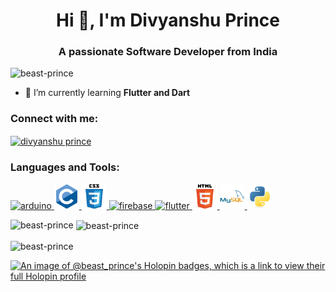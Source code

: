 <h1 align="center">Hi 👋, I'm Divyanshu Prince</h1>
<h3 align="center">A passionate Software Developer from India</h3>

<p align="centre"> <img src="https://komarev.com/ghpvc/?username=beast-prince&label=Profile%20views&color=0e75b6&style=flat" alt="beast-prince" /> </p>


- 🌱 I’m currently learning **Flutter and Dart**

<h3 align="left">Connect with me:</h3>
<p align="left">
<a href="https://linkedin.com/in/divyanshu prince" target="blank"><img align="center" src="https://raw.githubusercontent.com/rahuldkjain/github-profile-readme-generator/master/src/images/icons/Social/linked-in-alt.svg" alt="divyanshu prince" height="30" width="40" /></a>
</p>

<h3 align="left">Languages and Tools:</h3>
<p align="left"> <a href="https://www.arduino.cc/" target="_blank" rel="noreferrer"> <img src="https://cdn.worldvectorlogo.com/logos/arduino-1.svg" alt="arduino" width="40" height="40"/> </a> <a href="https://www.cprogramming.com/" target="_blank" rel="noreferrer"> <img src="https://raw.githubusercontent.com/devicons/devicon/master/icons/c/c-original.svg" alt="c" width="40" height="40"/> </a> <a href="https://www.w3schools.com/css/" target="_blank" rel="noreferrer"> <img src="https://raw.githubusercontent.com/devicons/devicon/master/icons/css3/css3-original-wordmark.svg" alt="css3" width="40" height="40"/> </a> <a href="https://firebase.google.com/" target="_blank" rel="noreferrer"> <img src="https://www.vectorlogo.zone/logos/firebase/firebase-icon.svg" alt="firebase" width="40" height="40"/> </a> <a href="https://flutter.dev" target="_blank" rel="noreferrer"> <img src="https://www.vectorlogo.zone/logos/flutterio/flutterio-icon.svg" alt="flutter" width="40" height="40"/> </a> <a href="https://www.w3.org/html/" target="_blank" rel="noreferrer"> <img src="https://raw.githubusercontent.com/devicons/devicon/master/icons/html5/html5-original-wordmark.svg" alt="html5" width="40" height="40"/> </a> <a href="https://www.mysql.com/" target="_blank" rel="noreferrer"> <img src="https://raw.githubusercontent.com/devicons/devicon/master/icons/mysql/mysql-original-wordmark.svg" alt="mysql" width="40" height="40"/> </a> <a href="https://www.python.org" target="_blank" rel="noreferrer"> <img src="https://raw.githubusercontent.com/devicons/devicon/master/icons/python/python-original.svg" alt="python" width="40" height="40"/> </a> </p>

<p><img align="left" src="https://github-readme-stats.vercel.app/api/top-langs?username=beast-prince&show_icons=true&locale=en&layout=compact" alt="beast-prince" /></p>

<p>&nbsp;<img align="center" src="https://github-readme-stats.vercel.app/api?username=beast-prince&show_icons=true&locale=en" alt="beast-prince" /></p>

<p><img align="center" src="https://github-readme-streak-stats.herokuapp.com/?user=beast-prince&" alt="beast-prince" /></p>

[![An image of @beast_prince's Holopin badges, which is a link to view their full Holopin profile](https://holopin.me/beast_prince)](https://holopin.io/@beast_prince)

